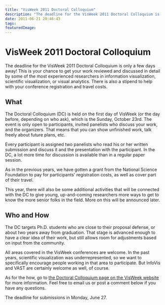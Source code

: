 ```yaml
---
title: "VisWeek 2011 Doctoral Colloquium"
description: "The deadline for the VisWeek 2011 Doctoral Colloquium is only a few days away! This is your chance to get your work reviewed and discussed in detail by some of the most experienced researchers in information visualization, scientific visualization, or visual analytics. There is also a stipend to help with your conference registration and travel costs."
date: 2011-06-21 20:46:43
tags: 
featuredImage: 
---
```


# VisWeek 2011 Doctoral Colloquium

The deadline for the VisWeek 2011 Doctoral Colloquium is only a few days away! This is your chance to get your work reviewed and discussed in detail by some of the most experienced researchers in information visualization, scientific visualization, or visual analytics. There is also a stipend to help with your conference registration and travel costs.

## What

The Doctoral Colloquium (DC) is held on the first day of VisWeek (or the day before, depending on who ask), which is the Sunday, October 23rd. The event is only open to participants, invited panelists who discuss your work, and the organizers. That means that you can show unfinished work, talk freely about future plans, etc.

Every participant is assigned two panelists who read his or her written submission and discuss it and the presentation with the participant. In the DC, a lot more time for discussion is available than in a regular paper session.

As in the previous years, we have gotten a grant from the National Science Foundation to pay for participants' registration costs, as well as cover part of their travel.

This year, there will also be some additional activities that will be connected with the DC to give young, up-and-coming researchers more ways to get to know the more senior folks in the field. More on this will be announced later.

## Who and How

The DC targets Ph.D. students who are close to their proposal defense, or about two years away from graduation. That stage is advanced enough to have a clear idea of their work, but still allows room for adjustments based on input from the community.

All areas covered in the VisWeek conferences are welcome. In the past years, scientific visualization was underrepresented, so we want to specifically encourage people working in that area to participate. But InfoVis and VAST are certainly welcome as well, of course.

As for the how, go to <a href="http://visweek.org/visweek/2011/info/call-participation/doctoral-colloquium">the Doctoral Colloquium page on the VisWeek website</a> for more information. Feel free to email us or post a comment below if you have any questions.

The deadline for submissions in Monday, June 27.


<PostedBy />


